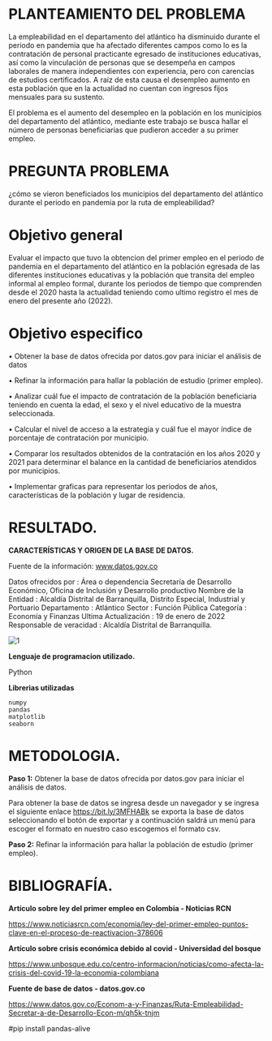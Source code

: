 
# PLANTEAMIENTO DEL PROBLEMA
 


La empleabilidad en el departamento del atlántico ha disminuido durante el periodo en pandemia que ha afectado diferentes campos como lo es la contratación de personal practicante egresado de instituciones educativas, así como la vinculación de personas que se desempeña en campos laborales de manera independientes con experiencia, pero con carencias de estudios certificados.
A raíz de esta causa el desempleo aumento en esta población que en la actualidad no cuentan con ingresos fijos mensuales para su sustento.

El problema es el aumento del desempleo en la población en los municipios del departamento del atlántico, mediante este trabajo se busca hallar el número de personas beneficiarias que pudieron acceder a su primer empleo.



# PREGUNTA PROBLEMA



¿cómo se vieron beneficiados los municipios del departamento del atlántico durante el periodo en pandemia por la ruta de empleabilidad?	





# Objetivo general 


Evaluar el impacto que tuvo la obtencion del primer empleo en el periodo de pandemia en el departamento del atlántico en la población egresada de las diferentes instituciones educativas y la población que transita del empleo informal al empleo formal, durante los periodos de tiempo que comprenden desde el 2020 hasta la actualidad teniendo como ultimo registro el mes de enero del presente año (2022).



# Objetivo especifico 




•	Obtener la base de datos ofrecida por datos.gov para iniciar el análisis de datos 

•	Refinar la información para hallar la población de estudio (primer empleo).

•	Analizar cuál fue el impacto de contratación de la población beneficiaria teniendo en cuenta la edad, el sexo y el nivel educativo de la muestra seleccionada.

•	Calcular el nivel de acceso a la estrategia y cuál fue el mayor índice de porcentaje de contratación por municipio.

•	Comparar los resultados obtenidos de la contratación en los años 2020 y 2021 para determinar el balance en la cantidad de beneficiarios atendidos por municipios.

•	Implementar graficas para representar los periodos de años, características de la población y lugar de residencia.



# RESULTADO.



**CARACTERÍSTICAS Y ORIGEN DE LA BASE DE DATOS.**

Fuente de la información: www.datos.gov.co

Datos ofrecidos por : Área o dependencia	Secretaría de Desarrollo Económico, Oficina de Inclusión y Desarrollo productivo
Nombre de la Entidad	:	Alcaldía Distrital de Barranquilla, Distrito Especial, Industrial y Portuario
Departamento : Atlántico
Sector : Función Pública
Categoría :	Economía y Finanzas
Ultima Actualización	: 19 de enero de 2022
Responsable de veracidad 	: Alcaldía Distrital de Barranquilla.


![1](https://user-images.githubusercontent.com/59390917/157063913-4738c357-c48b-4013-a81d-773c6d6230fd.PNG)

**Lenguaje de programacion utilizado.**

Python

**Librerias utilizadas**
```
numpy
pandas
matplotlib
seaborn
```
# METODOLOGIA.

**Paso 1:**  Obtener la base de datos ofrecida por datos.gov para iniciar el análisis de datos.

Para obtener la base de datos se ingresa desde un navegador y se ingresa el siguiente enlace https://bit.ly/3MFHABk se exporta la base de datos seleccionando el botón de exportar y a continuación saldrá un menú para escoger el formato en nuestro caso escogemos el formato csv.

**Paso 2:**  Refinar la información para hallar la población de estudio (primer empleo).




# BIBLIOGRAFÍA.

**Artículo sobre ley del primer empleo en Colombia - Noticias RCN**

https://www.noticiasrcn.com/economia/ley-del-primer-empleo-puntos-clave-en-el-proceso-de-reactivacion-378606


**Artículo sobre crisis económica debido al covid - Universidad del bosque**

https://www.unbosque.edu.co/centro-informacion/noticias/como-afecta-la-crisis-del-covid-19-la-economia-colombiana

**Fuente de base de datos - datos.gov.co**

https://www.datos.gov.co/Econom-a-y-Finanzas/Ruta-Empleabilidad-Secretar-a-de-Desarrollo-Econ-m/qh5k-tnjm



#pip install pandas-alive
